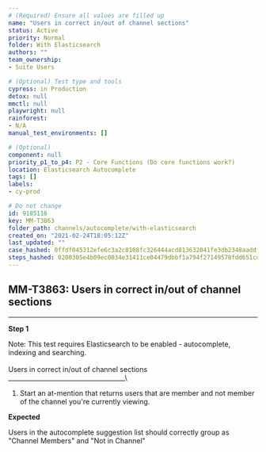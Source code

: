 ```yaml
---
# (Required) Ensure all values are filled up
name: "Users in correct in/out of channel sections"
status: Active
priority: Normal
folder: With Elasticsearch
authors: ""
team_ownership: 
- Suite Users

# (Optional) Test type and tools
cypress: in Production
detox: null
mmctl: null
playwright: null
rainforest: 
- N/A
manual_test_environments: []

# (Optional)
component: null
priority_p1_to_p4: P2 - Core Functions (Do core functions work?)
location: Elasticsearch Autocomplete
tags: []
labels: 
- cy-prod

# Do not change
id: 9185116
key: MM-T3863
folder_path: channels/autocomplete/with-elasticsearch
created_on: "2021-02-24T18:05:12Z"
last_updated: ""
case_hashed: 0ffdf045312efe6c3a2c8108fc326444acd813632041fe3db2348aaddfae77e3bba98bd066f27c53ef60e76a337799d8
steps_hashed: 0200305e4b09ec0034e31411ce04479dbbf1a794f27149578fdd651cd7bf2a0d3e5d6f71c69ba0010df8d9f4e1c4db3c
---
```


## MM-T3863: Users in correct in/out of channel sections

---

**Step 1**

Note: This test requires Elasticsearch to be enabled - autocomplete, indexing and searching.\
\
Users in correct in/out of channel sections\
\_\_\_\_\_\_\_\_\_\_\_\_\_\_\_\_\_\_\_\_\_\_\_\_\_\_\_\_\_\_\_\_\_\_\_\_\_\\

1. Start an at-mention that returns users that are member and not member of the channel you're currently viewing.

**Expected**

Users in the autocomplete suggestion list should correctly group as "Channel Members" and "Not in Channel"
